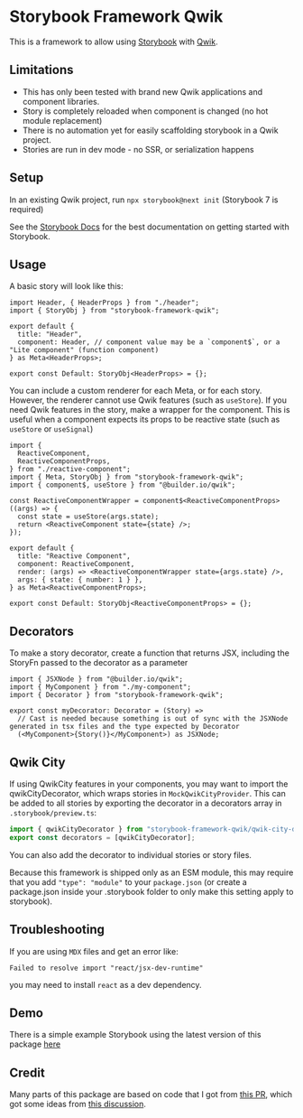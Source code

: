 # Storybook Framework Qwik

This is a framework to allow using [Storybook](https://storybook.js.org/) with [Qwik](https://qwik.builder.io/).

## Limitations

- This has only been tested with brand new Qwik applications and component libraries.
- Story is completely reloaded when component is changed (no hot module replacement)
- There is no automation yet for easily scaffolding storybook in a Qwik project.
- Stories are run in dev mode - no SSR, or serialization happens

## Setup

In an existing Qwik project, run `npx storybook@next init` (Storybook 7 is required)

See the [Storybook Docs](https://storybook.js.org/docs/7.0/qwik/get-started/introduction) for the best documentation on getting started with Storybook.

## Usage

A basic story will look like this:

```tsx
import Header, { HeaderProps } from "./header";
import { StoryObj } from "storybook-framework-qwik";

export default {
  title: "Header",
  component: Header, // component value may be a `component$`, or a "Lite component" (function component)
} as Meta<HeaderProps>;

export const Default: StoryObj<HeaderProps> = {};
```

You can include a custom renderer for each Meta, or for each story. However, the renderer cannot use Qwik features (such as `useStore`). If you need Qwik features in the story, make a wrapper for the component. This is useful when a component expects its props to be reactive state (such as `useStore` or `useSignal`)

```tsx
import {
  ReactiveComponent,
  ReactiveComponentProps,
} from "./reactive-component";
import { Meta, StoryObj } from "storybook-framework-qwik";
import { component$, useStore } from "@builder.io/qwik";

const ReactiveComponentWrapper = component$<ReactiveComponentProps>((args) => {
  const state = useStore(args.state);
  return <ReactiveComponent state={state} />;
});

export default {
  title: "Reactive Component",
  component: ReactiveComponent,
  render: (args) => <ReactiveComponentWrapper state={args.state} />,
  args: { state: { number: 1 } },
} as Meta<ReactiveComponentProps>;

export const Default: StoryObj<ReactiveComponentProps> = {};
```

## Decorators

To make a story decorator, create a function that returns JSX, including the StoryFn passed to the decorator as a parameter

```tsx
import { JSXNode } from "@builder.io/qwik";
import { MyComponent } from "./my-component";
import { Decorator } from "storybook-framework-qwik";

export const myDecorator: Decorator = (Story) =>
  // Cast is needed because something is out of sync with the JSXNode generated in tsx files and the type expected by Decorator
  (<MyComponent>{Story()}</MyComponent>) as JSXNode;
```

## Qwik City

If using QwikCity features in your components, you may want to import the qwikCityDecorator, which wraps stories in `MockQwikCityProvider`. This can be added to all stories by exporting the decorator in a decorators array in `.storybook/preview.ts`:

```ts
import { qwikCityDecorator } from "storybook-framework-qwik/qwik-city-decorator";
export const decorators = [qwikCityDecorator];
```

You can also add the decorator to individual stories or story files.

Because this framework is shipped only as an ESM module, this may require that you add `"type": "module"` to your `package.json` (or create a package.json inside your .storybook folder to only make this setting apply to storybook).

## Troubleshooting

If you are using `MDX` files and get an error like:

`Failed to resolve import "react/jsx-dev-runtime" `

you may need to install `react` as a dev dependency.

## Demo

There is a simple example Storybook using the latest version of this package [here](https://storybook-framework-qwik.vercel.app/)

## Credit

Many parts of this package are based on code that I got from [this PR](https://github.com/BuilderIO/qwik/pull/2381), which got some ideas from [this discussion](https://github.com/BuilderIO/qwik/discussions/787).
